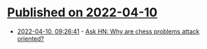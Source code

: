 # [Published on 2022-04-10](index.md)

* [2022-04-10, 09:26:41](https://news.ycombinator.com/item?id=30975583) - [Ask HN: Why are chess problems attack oriented?](https://news.ycombinator.com/item?id=30975583)
